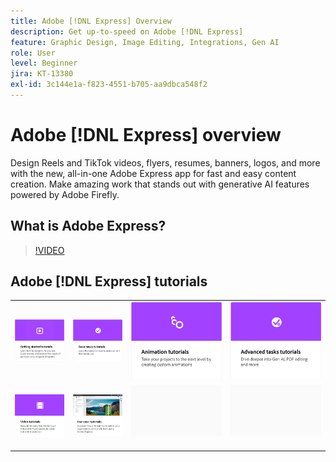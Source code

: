 ```yaml
---
title: Adobe [!DNL Express] Overview
description: Get up-to-speed on Adobe [!DNL Express]
feature: Graphic Design, Image Editing, Integrations, Gen AI
role: User
level: Beginner
jira: KT-13380
exl-id: 3c144e1a-f823-4551-b705-aa9dbca548f2
---
```

# Adobe [!DNL Express] overview

Design Reels and TikTok videos, flyers, resumes, banners, logos, and more with the new, all-in-one Adobe Express app for fast and easy content creation. Make amazing work that stands out with generative AI features powered by Adobe Firefly. 

## What is Adobe Express?

>[!VIDEO](https://video.tv.adobe.com/v/3420225?quality=12&learn=on&hidetitle=true)

## Adobe [!DNL Express] tutorials

<table style="table-layout:fixed">
<tr>
   <td>
      <a href="https://experienceleague.adobe.com/docs/creative-cloud-enterprise-learn/cce-learning-hub/expressoverview/expresshowto/overview-express-how-to.html?#getting-started">
         <img alt="Getting started tutorials" src="assets/get-started.png" />
      </a>
   </td>
   <td>
      <a href="https://experienceleague.adobe.com/docs/creative-cloud-enterprise-learn/cce-learning-hub/expressoverview/expresshowto/overview-express-how-to.html#basic-tasks">
         <img alt="Basic tasks tutorials" src="assets/basic-tasks.png" />
      </a>
   </td>
   <td>
      <a href="https://experienceleague.adobe.com/docs/creative-cloud-enterprise-learn/cce-learning-hub/expressoverview/expresshowto/overview-express-how-to.html#animation">
         <img alt="Animation tutorials" src="assets/animation.png" />
      </a>
  </td>
   <td>
      <a href="https://experienceleague.adobe.com/docs/creative-cloud-enterprise-learn/cce-learning-hub/expressoverview/expresshowto/overview-express-how-to.html#advanced-tasks">
         <img alt="Animation tutorials" src="assets/advanced-tasks.png" />
      </a>
  </td>
</tr>
<tr>
  <td>
      <a href="https://experienceleague.adobe.com/docs/creative-cloud-enterprise-learn/cce-learning-hub/expressoverview/expresshowto/overview-express-how-to.html#video">
         <img alt="Video tutorials" src="assets/video.png" />
      </a>
  </td>
   <td>
      <a href="overview-express-use-case-tutorials.md">
         <img alt="Adobe Express-use-case tutorials" src="assets/use-case-tutorials.png" />
      </a>
   </td>
  <td>
    <img alt="Spacer" src="../assets/Gray_thumbnail.png" />
    <div>
    <br>
  </td>
  <td>
    <img alt="Spacer" src="../assets/Gray_thumbnail.png" />
    <div>
    <br>
  </td>
</tr>
</table>